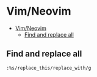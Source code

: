# Vim/Neovim
<!--ts-->
* [Vim/Neovim](vim.md#vimneovim)
   * [Find and replace all](vim.md#find-and-replace-all)

<!-- Added by: runner, at: Fri Oct  8 12:06:26 UTC 2021 -->

<!--te-->

## Find and replace all
```vim
:%s/replace_this/replace_with/g
```
